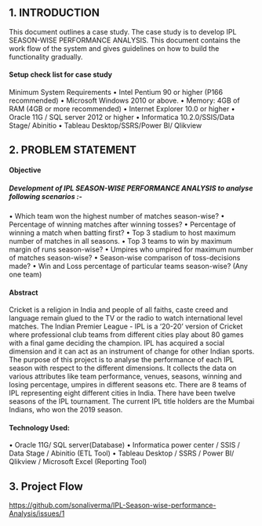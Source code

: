 ## 1. INTRODUCTION
This document outlines a case study. The case study is to develop IPL SEASON-WISE PERFORMANCE ANALYSIS.
This document contains the work flow of the system and gives guidelines on how to build the functionality gradually.


#### Setup check list for case study
Minimum System Requirements
•	Intel Pentium 90 or higher (P166 recommended)
•	Microsoft Windows 2010 or above.
•	Memory: 4GB of RAM (4GB or more recommended)
•	Internet Explorer 10.0 or higher
•	Oracle 11G / SQL server 2012 or higher 
•	Informatica 10.2.0/SSIS/Data Stage/ Abinitio
•	Tableau Desktop/SSRS/Power BI/ Qlikview

## 2.	PROBLEM STATEMENT

#### Objective

##### Development of IPL SEASON-WISE PERFORMANCE ANALYSIS to analyse following scenarios :-
•	Which team won the highest number of matches season-wise?
•	Percentage of winning matches after winning tosses?
•	Percentage of winning a match when batting first?
•	Top 3 stadium to host maximum number of matches in all seasons.
•	Top 3 teams to win by maximum margin of runs season-wise?
•	Umpires who umpired for maximum number of matches season-wise?
•	Season-wise comparison of toss-decisions made?
•	Win and Loss percentage of particular teams season-wise? (Any one team)

#### Abstract
Cricket is a religion in India and people of all faiths, caste creed and language remain glued to the TV or the radio to watch international level matches. The Indian Premier League - IPL is a ‘20-20’ version of Cricket where professional club teams from different cities play about 80 games with a final game deciding the champion. IPL has acquired a social dimension and it can act as an instrument of change for other Indian sports. 
The purpose of this project is to analyse the performance of each IPL season with respect to the different dimensions. It collects the data on various attributes like team performance, venues, seasons, winning and losing percentage, umpires in different seasons etc. There are 8 teams of IPL representing eight different cities in India. There have been twelve seasons of the IPL tournament. The current IPL title holders are the Mumbai Indians, who won the 2019 season. 

#### Technology Used:
•	Oracle 11G/ SQL server(Database)
•	Informatica power center / SSIS / Data Stage / Abinitio (ETL Tool) 
•	Tableau Desktop / SSRS / Power BI/ Qlikview / Microsoft Excel (Reporting Tool)


## 3. Project Flow

https://github.com/sonaliverma/IPL-Season-wise-performance-Analysis/issues/1





